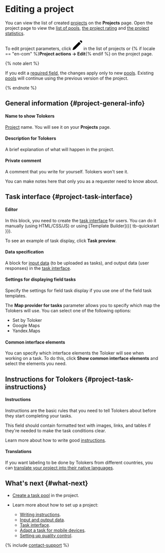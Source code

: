 # Editing a project

You can view the list of created [projects](../../glossary.md#project) on the **Projects** page. Open the project page to view the [list of pools](pool-main.md), [the project rating](project_rating_stat.md) and [the project statistics](project-statistic.md).

To edit project parameters, click ![](../_images/location-job/project/edit-project.svg) in the list of projects or {% if locale == "en-com" %}**Project actions → Edit**{% endif %} on the project page.

{% note alert %}

If you edit a [required field](incoming.md#required), the changes apply only to new [pools](pool-main.md). Existing [pools](../../glossary.md#pool) will continue using the previous version of the project.

{% endnote %}

## General information {#project-general-info}

#### Name to show Tolokers

[Project](../../glossary.md#project) name. You will see it on your **Projects** page.

#### Description for Tolokers

A brief explanation of what will happen in the project.

#### Private comment

A comment that you write for yourself. Tolokers won't see it.

You can make notes here that only you as a requester need to know about.

## Task interface {#project-task-interface}

#### Editor

In this block, you need to create the [task interface](../../glossary.md#task-interface) for users. You can do it manually (using HTML/CSS/JS) or using [Template Builder]({{ tb-quickstart }}).

To see an example of task display, click **Task preview**.

#### Data specification

A block for [input data](incoming.md) (to be uploaded as tasks), and output data (user responses) in the [task interface](spec.md).

#### Settings for displaying field tasks

Specify the settings for field task display if you use one of the field task templates.

The **Map provider for tasks** parameter allows you to specify which map the Tolokers will use. You can select one of the following options:

- Set by Toloker
- Google Maps
- Yandex.Maps

#### Common interface elements

You can specify which interface elements the Toloker will see when working on a task. To do this, click **Show common interface elements** and select the elements you need.

## Instructions for Tolokers {#project-task-instructions}

#### Instructions

Instructions are the basic rules that you need to tell Tolokers about before they start completing your tasks.

This field should contain formatted text with images, links, and tables if they're needed to make the task conditions clear.

Learn more about how to write good [instructions](instruction.md).

#### Translations

If you want labeling to be done by Tolokers from different countries, you can [translate your project into their native languages](project-languages.md).

## What's next {#what-next}

- [Create a task pool](pool-main.md) in the project.
- Learn more about how to set up a project:

    - [Writing instructions](instruction.md).
    - [Input and output data](incoming.md).
    - [Task interface](spec.md).
    - [Adapt a task for mobile devices](mobile.md).
    - [Setting up quality control](project-qa.md).

{% include [contact-support](../_includes/contact-support-help.md) %}